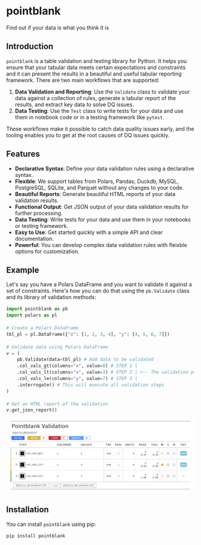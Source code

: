 # pointblank

Find out if your data is what you think it is

## Introduction

`pointblank` is a table validation and testing library for Python. It helps you ensure that your tabular data meets certain expectations and constraints and it can present the results in a beautiful and useful tabular reporting framework. There are two main workflows that are supported:

1. **Data Validation and Reporting**: Use the `Validate` class to validate your data against a collection of rules, generate a tabular report of the results, and extract key data to solve DQ issues.
2. **Data Testing**: Use the `Test` class to write tests for your data and use them in notebook code or in a testing framework like `pytest`.

These workflows make it possible to catch data quality issues early, and the tooling enables you to get at the root causes of DQ issues quickly.

## Features

- **Declarative Syntax**: Define your data validation rules using a declarative syntax.
- **Flexible**: We support tables from Polars, Pandas, Duckdb, MySQL, PostgreSQL, SQLite, and Parquet without any changes to your code.
- **Beautiful Reports**: Generate beautiful HTML reports of your data validation results.
- **Functional Output**: Get JSON output of your data validation results for further processing.
- **Data Testing**: Write tests for your data and use them in your notebooks or testing framework.
- **Easy to Use**: Get started quickly with a simple API and clear documentation.
- **Powerful**: You can develop complex data validation rules with fleixble options for customization.

## Example

Let's say you have a Polars DataFrame and you want to validate it against a set of constraints. Here's how you can do that using the `pb.Validate` class and its library of validation methods:

```python
import pointblank as pb
import polars as pl

# Create a Polars DataFrame
tbl_pl = pl.DataFrame({"x": [1, 2, 3, 4], "y": [4, 5, 6, 7]})

# Validate data using Polars DataFrame
v = (
    pb.Validate(data=tbl_pl) # Add data to be validated
    .col_vals_gt(columns="x", value=0) # STEP 1 |
    .col_vals_lt(columns="x", value=3) # STEP 2 | <-- The validation plan
    .col_vals_le(columns="y", value=7) # STEP 3 |
    .interrogate() # This will execute all validation steps
)

# Get an HTML report of the validation
v.get_json_report()
```

<img src="images/pointblank-validation-html-report.png" alt="Validation Report">

## Installation

You can install `pointblank` using pip:

```bash
pip install pointblank
```

